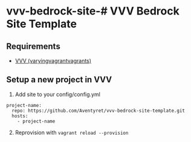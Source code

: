 # vvv-bedrock-site-# VVV Bedrock Site Template

## Requirements

- [VVV (varyingvagrantvagrants)](https://varyingvagrantvagrants.org)

## Setup a new project in VVV
1. Add site to your config/config.yml

```
project-name:
  repo: https://github.com/Aventyret/vvv-bedrock-site-template.git
  hosts:
    - project-name
```

2. Reprovision with `vagrant reload --provision`
